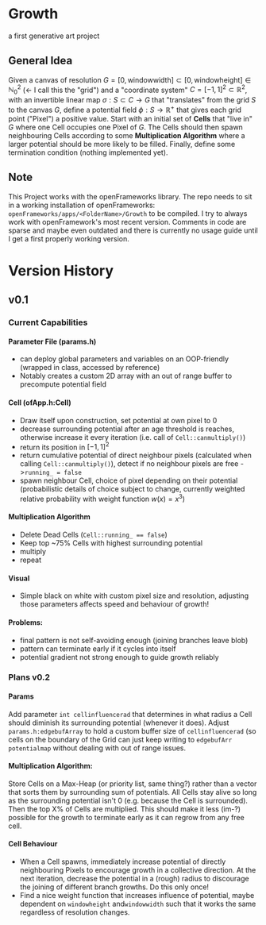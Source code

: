 # Growth
a first generative art project

## General Idea
Given a canvas of resolution $G = [0, \text{windowwidth}] \subset [0, \text{windowheight}] \in \mathbb{N}_0^2$ (<- I call this the "grid") and a "coordinate system" $C = [-1, 1]^2 \subset \mathbb{R}^2$, with an invertible linear map $\sigma : S \subset C \to G$ that "translates" from the grid $S$ to the canvas $G$, define a potential field $\phi : S \to \mathbb{R}^+$ that gives each grid point ("Pixel") a positive value.
Start with an initial set of **Cells** that "live in" $G$ where one Cell occupies one Pixel of $G$.
The Cells should then spawn neighbouring Cells according to some **Multiplication Algorithm** where a larger potential should be more likely to be filled.
Finally, define some termination condition (nothing implemented yet).

## Note
This Project works with the openFrameworks library.
The repo needs to sit in a working installation of openFrameworks: `openFrameworks/apps/<FolderName>/Growth` to be compiled.
I try to always work with openFramework's most recent version.
Comments in code are sparse and maybe even outdated and there is currently no usage guide until I get a first properly working version.

# Version History
## v0.1
### Current Capabilities
#### Parameter File (params.h)
- can deploy global parameters and variables on an OOP-friendly (wrapped in class, accessed by reference)
- Notably creates a custom 2D array with an out of range buffer to precompute potential field
#### Cell (ofApp.h:Cell)
- Draw itself upon construction, set potential at own pixel to 0
- decrease surrounding potential after an age threshold is reaches, otherwise increase it every iteration (i.e. call of `Cell::canmultiply()`)
- return its position in $[-1, 1]^2$
- return cumulative potential of direct neighbour pixels (calculated when calling `Cell::canmultiply()`), detect if no neighbour pixels are free ->`running_ = false`
- spawn neighbour Cell, choice of pixel depending on their potential (probabilistic details of choice subject to change, currently weighted relative probability with weight function $w(x) = x^3$)
#### Multiplication Algorithm
- Delete Dead Cells (`Cell::running_ == false`)
- Keep top ~75% Cells with highest surrounding potential
- multiply
- repeat
#### Visual
- Simple black on white with custom pixel size and resolution, adjusting those parameters affects speed and behaviour of growth!
#### Problems:
- final pattern is not self-avoiding enough (joining branches leave blob)
- pattern can terminate early if it cycles into itself
- potential gradient not strong enough to guide growth reliably

### Plans v0.2
#### Params
Add parameter `int cellinfluencerad`  that determines in what radius a Cell should diminish its surrounding potential (whenever it does). Adjust `params.h:edgebufArray` to hold a custom buffer size of  `cellinfluencerad` (so cells on the boundary of the Grid can just keep writing to `edgebufArr potentialmap` without dealing with out of range issues.
#### Multiplication Algorithm:
Store Cells on a Max-Heap (or priority list, same thing?) rather than a vector that sorts them by surrounding sum of potentials. All Cells stay alive so long as the surrounding potential isn't 0 (e.g. because the Cell is surrounded). Then the top X% of Cells are multiplied.
This should make it less (im-?) possible for the growth to terminate early as it can regrow from any free cell.
#### Cell Behaviour
- When a Cell spawns, immediately increase potential of directly neighbouring Pixels to encourage growth in a collective direction. At the next iteration, decrease the potential in a (rough) radius to discourage the joining of different branch growths. Do this only once!
- Find a nice weight function that increases influence of potential, maybe dependent on `windowheight` and`windowwidth` such that it works the same regardless of resolution changes.
